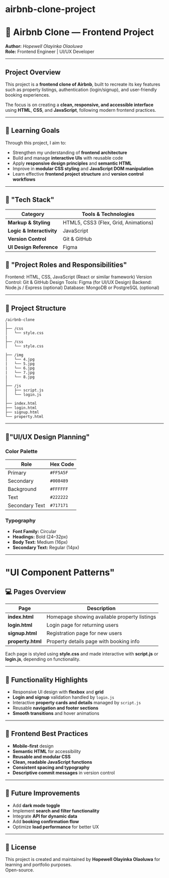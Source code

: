 # airbnb-clone-project
# 🏡 Airbnb Clone — Frontend Project  
**Author:** *Hopewell Olayinka Olaoluwa*  
**Role:** Frontend Engineer | UI/UX Developer  

---

## Project Overview  
This project is a **frontend clone of Airbnb**, built to recreate its key features such as property listings, authentication (login/signup), and user-friendly booking experiences.  

The focus is on creating a **clean, responsive, and accessible interface** using **HTML**, **CSS**, and **JavaScript**, following modern frontend practices.  

---

## 🧠 Learning Goals  
Through this project, I aim to:  
- Strengthen my understanding of **frontend architecture**  
- Build and manage **interactive UIs** with reusable code  
- Apply **responsive design principles** and **semantic HTML**  
- Improve in **modular CSS styling** and **JavaScript DOM manipulation**  
- Learn effective **frontend project structure** and **version control workflows**

---

## 🧩 "Tech Stack"  
| Category | Tools & Technologies |
|-----------|----------------------|
| **Markup & Styling** | HTML5, CSS3 (Flex, Grid, Animations) |
| **Logic & Interactivity** | JavaScript |
| **Version Control** | Git & GitHub |
| **UI Design Reference** | Figma |

## 🧰 "Project Roles and Responsibilities"

Frontend: HTML, CSS, JavaScript (React or similar framework)
Version Control: Git & GitHub
Design Tools: Figma (for UI/UX Design)
Backend: Node.js / Express (optional)
Database: MongoDB or PostgreSQL (optional)

---

## 📁 Project Structure  
```
/airbnb-clone
│
├── /css
│   └── style.css
|
├── /css
│   └── style.css

├── /img
│   └── 4.jpg
|   └── 5.jpg
|   └── 6.jpg
|   └── 7.jpg
|   └── 8.jpg
│
├── /js
│   ├── script.js
│   └── login.js
│
├── index.html
├── login.html
├── signup.html
└── property.html
```

---

## 🎨"UI/UX Design Planning"

### **Color Palette**
| Role | Hex Code |
|------|-----------|
| Primary | `#FF5A5F` |
| Secondary | `#008489` |
| Background | `#FFFFFF` |
| Text | `#222222` |
| Secondary Text | `#717171` |

### **Typography**
- **Font Family:** Circular  
- **Headings:** Bold (24–32px)  
- **Body Text:** Medium (16px)  
- **Secondary Text:** Regular (14px)  

---


# "UI Component Patterns"
## 💻 Pages Overview  

| Page | Description |
|------|-------------|
| **index.html** | Homepage showing available property listings |
| **login.html** | Login page for returning users |
| **signup.html** | Registration page for new users |
| **property.html** | Property details page with booking info |

Each page is styled using **style.css** and made interactive with **script.js** or **login.js**, depending on functionality.

---

## 🔧 Functionality Highlights  
- Responsive UI design with **flexbox** and **grid**  
- **Login and signup** validation handled by `login.js`  
- Interactive **property cards and details** managed by `script.js`  
- Reusable **navigation and footer sections**  
- **Smooth transitions** and hover animations  

---

## 🚀 Frontend Best Practices  
- **Mobile-first** design  
- **Semantic HTML** for accessibility  
- **Reusable and modular CSS**  
- **Clean, readable JavaScript functions**  
- **Consistent spacing and typography**  
- **Descriptive commit messages** in version control  

---

## 🌟 Future Improvements  
- Add **dark mode toggle**  
- Implement **search and filter functionality**  
- Integrate **API for dynamic data**  
- Add **booking confirmation flow**  
- Optimize **load performance** for better UX  

---

## 📄 License  
This project is created and maintained by **Hopewell Olayinka Olaoluwa** for learning and portfolio purposes.  
Open-source.  
